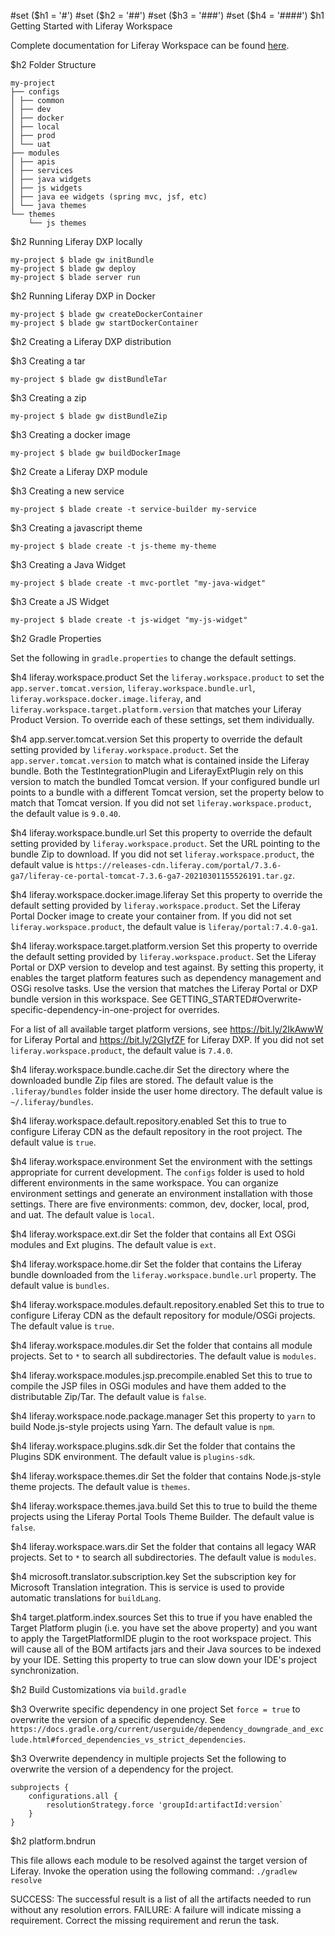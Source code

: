 #set ($h1 = '#')
#set ($h2 = '##')
#set ($h3 = '###')
#set ($h4 = '####')
$h1 Getting Started with Liferay Workspace

Complete documentation for Liferay Workspace can be found
[here](https://learn.liferay.com/dxp/7.x/en/developing-applications/tooling/liferay-workspace.html).

$h2 Folder Structure
```
my-project
├── configs
│ ├── common
│ ├── dev
│ ├── docker
│ ├── local
│ ├── prod
│ └── uat
├── modules
│ ├── apis
│ ├── services
│ ├── java widgets
│ ├── js widgets
│ ├── java ee widgets (spring mvc, jsf, etc)
│ └── java themes
└── themes
    └── js themes
```

$h2 Running Liferay DXP locally
```
my-project $ blade gw initBundle
my-project $ blade gw deploy
my-project $ blade server run
```
$h2 Running Liferay DXP in Docker
```
my-project $ blade gw createDockerContainer
my-project $ blade gw startDockerContainer
```

$h2 Creating a Liferay DXP distribution

$h3 Creating a tar
```
my-project $ blade gw distBundleTar
```

$h3 Creating a zip
```
my-project $ blade gw distBundleZip
```

$h3 Creating a docker image
```
my-project $ blade gw buildDockerImage
```

$h2 Create a Liferay DXP module

$h3 Creating a new service
```
my-project $ blade create -t service-builder my-service
```

$h3 Creating a javascript theme
```
my-project $ blade create -t js-theme my-theme
```

$h3 Creating a Java Widget
```
my-project $ blade create -t mvc-portlet "my-java-widget"
```

$h3 Create a JS Widget
```
my-project $ blade create -t js-widget "my-js-widget"
```

$h2 Gradle Properties

Set the following in `gradle.properties` to change the default settings.

$h4 liferay.workspace.product
Set the `liferay.workspace.product` to set the `app.server.tomcat.version`,
`liferay.workspace.bundle.url`, `liferay.workspace.docker.image.liferay`, and
`liferay.workspace.target.platform.version` that matches your Liferay Product
Version. To override each of these settings, set them individually.

$h4 app.server.tomcat.version
Set this property to override the default setting provided by
`liferay.workspace.product`. Set the `app.server.tomcat.version` to match what
is contained inside the Liferay bundle. Both the TestIntegrationPlugin and
LiferayExtPlugin rely on this version to match the bundled Tomcat version. If
your configured bundle url points to a bundle with a different Tomcat version,
set the property below to match that Tomcat version. If you did not set
`liferay.workspace.product`, the default value is `9.0.40`.

$h4 liferay.workspace.bundle.url
Set this property to override the default setting provided by
`liferay.workspace.product`. Set the URL pointing to the bundle Zip to
download. If you did not set `liferay.workspace.product`, the default value is
`https://releases-cdn.liferay.com/portal/7.3.6-ga7/liferay-ce-portal-tomcat-7.3.6-ga7-20210301155526191.tar.gz`.

$h4 liferay.workspace.docker.image.liferay
Set this property to override the default setting provided by
`liferay.workspace.product`. Set the Liferay Portal Docker image to create
your container from. If you did not set `liferay.workspace.product`, the
default value is `liferay/portal:7.4.0-ga1`.

$h4 liferay.workspace.target.platform.version
Set this property to override the default setting provided by
`liferay.workspace.product`. Set the Liferay Portal or DXP version to
develop and test against. By setting this property, it enables the target
platform features such as dependency management and OSGi resolve tasks. Use the
version that matches the Liferay Portal or DXP bundle version in this workspace.
See GETTING_STARTED#Overwrite-specific-dependency-in-one-project for overrides.

For a list of all available target platform versions, see
https://bit.ly/2IkAwwW for Liferay Portal and https://bit.ly/2GIyfZF for
Liferay DXP. If you did not set `liferay.workspace.product`, the default value
is `7.4.0`.

$h4 liferay.workspace.bundle.cache.dir
Set the directory where the downloaded bundle Zip files are stored. The default
value is the `.liferay/bundles` folder inside the user home directory. The
default value is `~/.liferay/bundles`.

$h4 liferay.workspace.default.repository.enabled
Set this to true to configure Liferay CDN as the default repository in the root
project. The default value is `true`.

$h4 liferay.workspace.environment
Set the environment with the settings appropriate for current development. The
`configs` folder is used to hold different environments in the same workspace.
You can organize environment settings and generate an environment installation
with those settings. There are five environments: common, dev, docker, local,
prod, and uat. The default value is `local`.

$h4 liferay.workspace.ext.dir
Set the folder that contains all Ext OSGi modules and Ext plugins. The default
value is `ext`.

$h4 liferay.workspace.home.dir
Set the folder that contains the Liferay bundle downloaded from the
`liferay.workspace.bundle.url` property. The default value is `bundles`.

$h4 liferay.workspace.modules.default.repository.enabled
Set this to true to configure Liferay CDN as the default repository for
module/OSGi projects. The default value is `true`.

$h4 liferay.workspace.modules.dir
Set the folder that contains all module projects. Set to `*` to search all
subdirectories. The default value is `modules`.

$h4 liferay.workspace.modules.jsp.precompile.enabled
Set this to true to compile the JSP files in OSGi modules and have them added
to the distributable Zip/Tar. The default value is `false`.

$h4 liferay.workspace.node.package.manager
Set this property to `yarn` to build Node.js-style projects using Yarn. The
default value is `npm`.

$h4 liferay.workspace.plugins.sdk.dir
Set the folder that contains the Plugins SDK environment. The default value is
`plugins-sdk`.

$h4 liferay.workspace.themes.dir
Set the folder that contains Node.js-style theme projects. The default value is
`themes`.

$h4 liferay.workspace.themes.java.build
Set this to true to build the theme projects using the Liferay Portal Tools
Theme Builder. The default value is `false`.

$h4 liferay.workspace.wars.dir
Set the folder that contains all legacy WAR projects. Set to `*` to search all
subdirectories. The default value is `modules`.

$h4 microsoft.translator.subscription.key
Set the subscription key for Microsoft Translation integration. This is service
is used to provide automatic translations for `buildLang`.

$h4 target.platform.index.sources
Set this to true if you have enabled the Target Platform plugin (i.e. you have
set the above property) and you want to apply the TargetPlatformIDE plugin to
the root workspace project. This will cause all of the BOM artifacts jars and
their Java sources to be indexed by your IDE. Setting this property to true can
slow down your IDE's project synchronization.

$h2 Build Customizations via `build.gradle`

$h3 Overwrite specific dependency in one project
Set `force = true` to overwrite the version of a specific dependency. See
`https://docs.gradle.org/current/userguide/dependency_downgrade_and_exclude.html#forced_dependencies_vs_strict_dependencies`.

$h3 Overwrite dependency in multiple projects
Set the following to overwrite the version of a dependency for the project.
```
subprojects {
	configurations.all {
		resolutionStrategy.force 'groupId:artifactId:version`
	}
}
```

$h2 platform.bndrun

This file allows each module to be resolved against the target version of
Liferay. Invoke the operation using the following command:
`./gradlew resolve`

SUCCESS: The successful result is a list of all the artifacts needed to run
without any resolution errors.
FAILURE: A failure will indicate missing a requirement. Correct the missing
requirement and rerun the task.